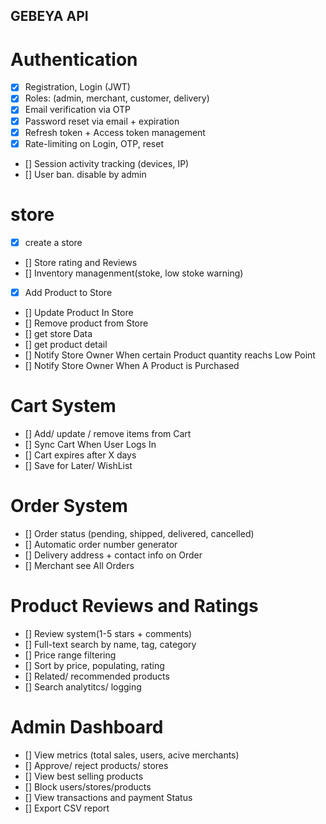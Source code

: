## GEBEYA API

# Authentication
 - [x] Registration, Login (JWT)
 - [x] Roles: (admin, merchant, customer, delivery)
 - [x] Email verification via OTP
 - [x] Password reset via email + expiration
 - [x] Refresh token + Access token management
 - [x] Rate-limiting on Login, OTP, reset
 - [] Session activity tracking (devices, IP)
 - [] User ban. disable by admin

# store 
  - [x] create a store
  - [] Store rating and Reviews
  - [] Inventory managenment(stoke, low stoke warning)
  - [x] Add Product to Store
  - [] Update Product In Store
  - [] Remove product from Store 
  - [] get store Data
  - [] get product detail 
  - [] Notify Store Owner When certain Product quantity reachs Low Point
  - [] Notify Store Owner When A Product is Purchased

# Cart System
  - [] Add/ update / remove items from Cart
  - [] Sync Cart When User Logs In
  - [] Cart expires after X days
  - [] Save for Later/ WishList

# Order System
  - [] Order status (pending, shipped, delivered, cancelled)
  - [] Automatic order number generator
  - [] Delivery address + contact info on Order
  - [] Merchant see All Orders

# Product Reviews and Ratings
  - [] Review system(1-5 stars + comments)
  - [] Full-text search by name, tag, category
  - [] Price range filtering
  - [] Sort by price, populating, rating
  - [] Related/ recommended products
  - [] Search analytitcs/ logging

# Admin Dashboard
  - [] View metrics (total sales, users, acive merchants)
  - [] Approve/ reject products/ stores
  - [] View best selling products
  - [] Block users/stores/products
  - [] View transactions and payment Status
  - [] Export CSV report


<!-- # Customer
  [] register
  [] search store
  [] search product
  [] send email when purchase made
  [] make a purchase 
  [] add  -->
